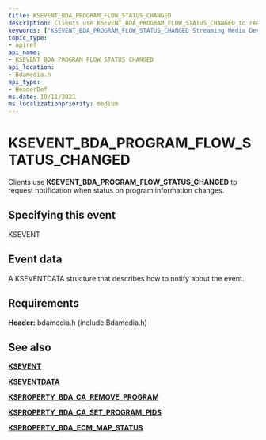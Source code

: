 ```yaml
---
title: KSEVENT_BDA_PROGRAM_FLOW_STATUS_CHANGED
description: Clients use KSEVENT_BDA_PROGRAM_FLOW_STATUS_CHANGED to request notification when status on program information changes.
keywords: ["KSEVENT_BDA_PROGRAM_FLOW_STATUS_CHANGED Streaming Media Devices"]
topic_type:
- apiref
api_name:
- KSEVENT_BDA_PROGRAM_FLOW_STATUS_CHANGED
api_location:
- Bdamedia.h
api_type:
- HeaderDef
ms.date: 10/11/2021
ms.localizationpriority: medium
---
```


# KSEVENT_BDA_PROGRAM_FLOW_STATUS_CHANGED

Clients use **KSEVENT_BDA_PROGRAM_FLOW_STATUS_CHANGED** to request notification when status on program information changes.

## Specifying this event

KSEVENT

## Event data

A KSEVENTDATA structure that describes how to notify about the event.

## Requirements

**Header:** bdamedia.h (include Bdamedia.h)

## See also

[**KSEVENT**](./ksevent-structure.md)

[**KSEVENTDATA**](/windows-hardware/drivers/ddi/ks/ns-ks-kseventdata)

[**KSPROPERTY_BDA_CA_REMOVE_PROGRAM**](ksproperty-bda-ca-remove-program.md)

[**KSPROPERTY_BDA_CA_SET_PROGRAM_PIDS**](ksproperty-bda-ca-set-program-pids.md)

[**KSPROPERTY_BDA_ECM_MAP_STATUS**](ksproperty-bda-ecm-map-status.md)
